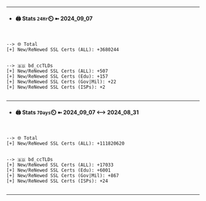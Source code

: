 

---
- #### 🖨️ **Stats** `24Hr`⏲️ ➼ 2024_09_07
```console


--> 🌐 Total
[+] New/ReNewed SSL Certs (ALL): +3680244


--> 🇧🇩 bd_ccTLDs
[+] New/ReNewed SSL Certs (ALL): +507
[+] New/ReNewed SSL Certs (Edu): +157
[+] New/ReNewed SSL Certs (Gov|Mil): +22
[+] New/ReNewed SSL Certs (ISPs): +2


```

---
- #### 🖨️ **Stats** `7Days`⏲️ ➼ 2024_09_07 <--> 2024_08_31
```console


--> 🌐 Total
[+] New/ReNewed SSL Certs (ALL): +111820620


--> 🇧🇩 bd_ccTLDs
[+] New/ReNewed SSL Certs (ALL): +17033
[+] New/ReNewed SSL Certs (Edu): +6001
[+] New/ReNewed SSL Certs (Gov|Mil): +867
[+] New/ReNewed SSL Certs (ISPs): +24


```

---

